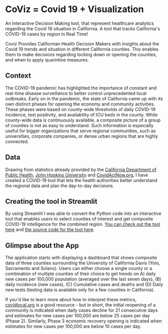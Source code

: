# CoViz = Covid 19 + Visualization 
An Interactive Decision Making tool, that represent healthcare analytics regarding the Covid 19 situation in California. A tool that tracks California's COVID-19 cases by region in Real Time!

Coviz Provides Californian Health Decision Makers with insights about the Covid 19 trends and situation in different California counties. This enables them to make decisions regarding locking down or opening the counties, and when to apply quarintine measures.

## Context

The COVID-19 pandemic has highlighted the importance of constant and real-time disease surveillance to better control unprecedented local outbreaks. Early on in the pandemic, the state of California came up with its own distinct phases for opening the economy and community activities. These phases were based on county-wide thresholds of daily COVID-19 incidence, test positivity, and availability of ICU beds in the county. While county-wide data is continuously available, a composite picture of a group of counties is not as easy to understand. Such information is especially useful for bigger organizations that serve regional communities, such as universities, corporate companies, or dense urban regions that are highly connected.

## Data 

Drawing from statistics already provided by the [California Department of Public Health](https://covid19.ca.gov/), [John Hopkins University](https://github.com/CSSEGISandData/COVID-19) and [CovidActNow.org](https://covidactnow.org/?s=1337332), I have created a COVID-19 tool that lets the health authorities better understand the regional data and plan the day-to-day decisions.

## Creating the tool in Streamlit

By using Streamlit I was able to convert the Python code into an interactive tool that enables users to select counties of interest and get composite COVID-19 intelligence for the combined region. [You can check out the tool here]() and [the source code for the tool here]().

## Glimpse about the App

The application starts with displaying a dashboard that shows composite data of three counties surrounding the University of California Davis (Yolo, Sacramento and Solano). Users can either choose a single county or a combination of multiple counties of their choice to get trends on A) daily new cases per 100,000 population (averaged over the last seven days), (B) daily incidence (new cases), (C) Cumulative cases and deaths and (D) Daily new tests (testing data is available only for a few counties in California).

If you'd like to learn more about how to interpret these metrics, [covidlocal.org](https://covidlocal.org/) is a good resource - but in short, the initial reopening of a community is indicated when daily cases decline for 21 consecutive days and estimates for new cases per 100,000 are below 25 cases per day (Phase 2). Similarly, Phase 3 economic recovery opening is indicated when estimates for new cases per 100,000 are below 10 cases per day.
